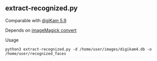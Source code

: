 ## extract-recognized.py

Comparable with [digiKam 5.9](https://www.digikam.org/news/2018-03-25-5.9.0_release_announcement/)

Depends on [imageMagick convert](https://imagemagick.org/script/convert.php)

Usage
```
python3 extract-recognized.py -d /home/user/images/digikam4.db -o /home/user/recognized_faces
```
